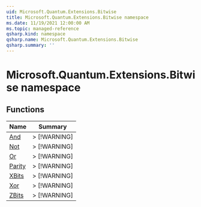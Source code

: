 ```yaml
---
uid: Microsoft.Quantum.Extensions.Bitwise
title: Microsoft.Quantum.Extensions.Bitwise namespace
ms.date: 11/19/2021 12:00:00 AM
ms.topic: managed-reference
qsharp.kind: namespace
qsharp.name: Microsoft.Quantum.Extensions.Bitwise
qsharp.summary: ''
---
```


# Microsoft.Quantum.Extensions.Bitwise namespace




<!-- summaries -->


## Functions

| Name | Summary |
|------|---------|
|[And](xref:Microsoft.Quantum.Extensions.Bitwise.And) |> [!WARNING] |
|[Not](xref:Microsoft.Quantum.Extensions.Bitwise.Not) |> [!WARNING] |
|[Or](xref:Microsoft.Quantum.Extensions.Bitwise.Or) |> [!WARNING] |
|[Parity](xref:Microsoft.Quantum.Extensions.Bitwise.Parity) |> [!WARNING] |
|[XBits](xref:Microsoft.Quantum.Extensions.Bitwise.XBits) |> [!WARNING] |
|[Xor](xref:Microsoft.Quantum.Extensions.Bitwise.Xor) |> [!WARNING] |
|[ZBits](xref:Microsoft.Quantum.Extensions.Bitwise.ZBits) |> [!WARNING] |

<!-- /summaries -->
